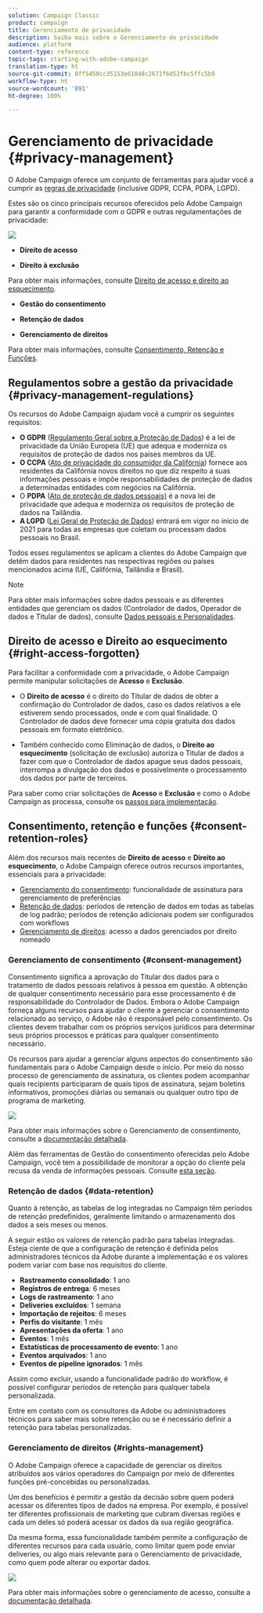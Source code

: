 ```yaml
---
solution: Campaign Classic
product: campaign
title: Gerenciamento de privacidade
description: Saiba mais sobre o Gerenciamento de privacidade
audience: platform
content-type: reference
topic-tags: starting-with-adobe-campaign
translation-type: ht
source-git-commit: 8ff5450cc35153e61048c2671f6d52fbc5ffc5b9
workflow-type: ht
source-wordcount: '891'
ht-degree: 100%

---
```



# Gerenciamento de privacidade {#privacy-management}

O Adobe Campaign oferece um conjunto de ferramentas para ajudar você a cumprir as [regras de privacidade](#privacy-management-regulations) (inclusive GDPR, CCPA, PDPA, LGPD).

Estes são os cinco principais recursos oferecidos pelo Adobe Campaign para garantir a conformidade com o GDPR e outras regulamentações de privacidade:

![](assets/privacy-gdpr-use-cases.png)

* **Direito de acesso**

* **Direito à exclusão**

Para obter mais informações, consulte [Direito de acesso e direito ao esquecimento](#right-access-forgotten).

* **Gestão do consentimento** 

* **Retenção de dados**

* **Gerenciamento de direitos**

Para obter mais informações, consulte [Consentimento, Retenção e Funções](#consent-retention-roles).

<!--This section presents general information on what Privacy management is and the features provided by Adobe Campaign to manage the [Right to Access and Right to be Forgotten](#right-access-forgotten).

It also contains information on important features to manage Privacy ([Consent, Retention and Roles](#consent-retention-roles)), as well as best practices to help you with your Privacy compliance when using Adobe Campaign.-->

## Regulamentos sobre a gestão da privacidade {#privacy-management-regulations}

Os recursos do Adobe Campaign ajudam você a cumprir os seguintes requisitos:

* **O GDPR** ([Regulamento Geral sobre a Proteção de Dados](https://ec.europa.eu/info/law/law-topic/data-protection/reform/what-does-general-data-protection-regulation-gdpr-govern_en)) é a lei de privacidade da União Europeia (UE) que adequa e moderniza os requisitos de proteção de dados nos países membros da UE.
* **O CCPA** ([Ato de privacidade do consumidor da Califórnia](https://leginfo.legislature.ca.gov/faces/codes_displayText.xhtml?lawCode=CIV&amp;division=3.&amp;title=1.81.5.&amp;part=4.&amp;chapter=&amp;article=)) fornece aos residentes da Califórnia novos direitos no que diz respeito a suas informações pessoais e impõe responsabilidades de proteção de dados a determinadas entidades com negócios na Califórnia.
* O **PDPA** ([Ato de proteção de dados pessoais)](https://secureprivacy.ai/thailand-pdpa-summary-what-businesses-need-to-know/) é a nova lei de privacidade que adequa e moderniza os requisitos de proteção de dados na Tailândia.
* **A LGPD** ([Lei Geral de Proteção de Dados](https://iapp.org/media/pdf/resource_center/Brazilian_General_Data_Protection_Law.pdf)) entrará em vigor no início de 2021 para todas as empresas que coletam ou processam dados pessoais no Brasil.

Todos esses regulamentos se aplicam a clientes do Adobe Campaign que detêm dados para residentes nas respectivas regiões ou países mencionados acima (UE, Califórnia, Tailândia e Brasil).

<!--Several Privacy capabilities are available in Adobe Campaign, including consent management, data retention settings, and rights management. See [Consent, Retention and Roles](#consent-retention-roles). In addition to this, Adobe Campaign helps facilitate your readiness as Data Controller for certain Privacy requests. See [Right to Access and Right to be Forgotten](#right-access-forgotten).-->

>[!NOTE]
>
>Para obter mais informações sobre dados pessoais e as diferentes entidades que gerenciam os dados (Controlador de dados, Operador de dados e Titular de dados), consulte [Dados pessoais e Personalidades](../../platform/using/privacy-and-recommendations.md#personal-data).

## Direito de acesso e Direito ao esquecimento {#right-access-forgotten}

Para facilitar a conformidade com a privacidade, o Adobe Campaign permite manipular solicitações de **Acesso** e **Exclusão**.

* O **Direito de acesso** é o direito do Titular de dados de obter a confirmação do Controlador de dados, caso os dados relativos a ele estiverem sendo processados, onde e com qual finalidade. O Controlador de dados deve fornecer uma cópia gratuita dos dados pessoais em formato eletrônico.

* Também conhecido como Eliminação de dados, o **Direito ao esquecimento** (solicitação de exclusão) autoriza o Titular de dados a fazer com que o Controlador de dados apague seus dados pessoais, interrompa a divulgação dos dados e possivelmente o processamento dos dados por parte de terceiros.

Para saber como criar solicitações de **Acesso** e **Exclusão** e como o Adobe Campaign as processa, consulte os [passos para implementação](../../platform/using/privacy-requests.md).

<!--Tutorials on Privacy management in Campaign Standard are also available [here](https://docs.adobe.com/content/help/en/campaign-standard-learn/tutorials/privacy/privacy-overview.html).
https://experienceleague.corp.adobe.com/docs/campaign-standard-learn/tutorials/privacy/privacy-overview.html?lang=en-->

## Consentimento, retenção e funções {#consent-retention-roles}

Além dos recursos mais recentes de **Direito de acesso** e **Direito ao esquecimento**, o Adobe Campaign oferece outros recursos importantes, essenciais para a privacidade:

* [Gerenciamento do consentimento](#consent-management): funcionalidade de assinatura para gerenciamento de preferências
* [Retenção de dados](#data-retention): períodos de retenção de dados em todas as tabelas de log padrão; períodos de retenção adicionais podem ser configurados com workflows
* [Gerenciamento de direitos](#rights-management): acesso a dados gerenciados por direito nomeado     

### Gerenciamento de consentimento {#consent-management}

Consentimento significa a aprovação do Titular dos dados para o tratamento de dados pessoais relativos à pessoa em questão. A obtenção de qualquer consentimento necessário para esse processamento é de responsabilidade do Controlador de Dados. Embora o Adobe Campaign forneça alguns recursos para ajudar o cliente a gerenciar o consentimento relacionado ao serviço, o Adobe não é responsável pelo consentimento. Os clientes devem trabalhar com os próprios serviços jurídicos para determinar seus próprios processos e práticas para qualquer consentimento necessário.

Os recursos para ajudar a gerenciar alguns aspectos do consentimento são fundamentais para o Adobe Campaign desde o início. Por meio do nosso processo de gerenciamento de assinatura, os clientes podem acompanhar quais recipients participaram de quais tipos de assinatura, sejam boletins informativos, promoções diárias ou semanais ou qualquer outro tipo de programa de marketing.

![](assets/privacy-consent-management.png)

Para obter mais informações sobre o Gerenciamento de consentimento, consulte a [documentação detalhada](../../delivery/using/managing-subscriptions.md).

Além das ferramentas de Gestão do consentimento oferecidas pelo Adobe Campaign, você tem a possibilidade de monitorar a opção do cliente pela recusa da venda de informações pessoais.
Consulte [esta seção](../../platform/using/privacy-requests.md#sale-of-personal-information-ccpa).

### Retenção de dados {#data-retention}

Quanto à retenção, as tabelas de log integradas no Campaign têm períodos de retenção predefinidos, geralmente limitando o armazenamento dos dados a seis meses ou menos.

A seguir estão os valores de retenção padrão para tabelas integradas. Esteja ciente de que a configuração de retenção é definida pelos administradores técnicos da Adobe durante a implementação e os valores podem variar com base nos requisitos do cliente.

* **Rastreamento consolidado**: 1 ano
* **Registros de entrega**: 6 meses
* **Logs de rastreamento**: 1 ano
* **Deliveries excluídos**: 1 semana
* **Importação de rejeitos**: 6 meses
* **Perfis do visitante**: 1 mês
* **Apresentações da oferta**: 1 ano
* **Eventos**: 1 mês
* **Estatísticas de processamento de evento**: 1 ano
* **Eventos arquivados**: 1 ano
* **Eventos de pipeline ignorados**: 1 mês

Assim como excluir, usando a funcionalidade padrão do workflow, é possível configurar períodos de retenção para qualquer tabela personalizada.

Entre em contato com os consultores da Adobe ou administradores técnicos para saber mais sobre retenção ou se é necessário definir a retenção para tabelas personalizadas.

### Gerenciamento de direitos {#rights-management}

O Adobe Campaign oferece a capacidade de gerenciar os direitos atribuídos aos vários operadores do Campaign por meio de diferentes funções pré-concebidas ou personalizadas.

Um dos benefícios é permitir a gestão da decisão sobre quem poderá acessar os diferentes tipos de dados na empresa. Por exemplo, é possível ter diferentes profissionais de marketing que cubram diversas regiões e cada um deles só poderá acessar os dados da sua região geográfica.

Da mesma forma, essa funcionalidade também permite a configuração de diferentes recursos para cada usuário, como limitar quem pode enviar deliveries, ou algo mais relevante para o Gerenciamento de privacidade, como quem pode alterar ou exportar dados.

![](assets/privacy-user-management.png)

Para obter mais informações sobre o gerenciamento de acesso, consulte a [documentação detalhada](../../platform/using/access-management.md).